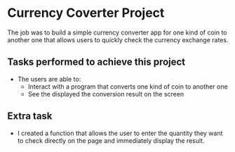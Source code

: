 # Currency Coverter Project

The job was to build a simple currency converter app for one kind of coin to another one that allows users to quickly check the currency exchange rates.

## Tasks performed to achieve this project

- The users are able to:
    - Interact with a program that converts one kind of coin to another one
    - See the displayed the conversion result on the screen

## Extra task

- I created a function that allows the user to enter the quantity they want to check directly on the page and immediately display the result.